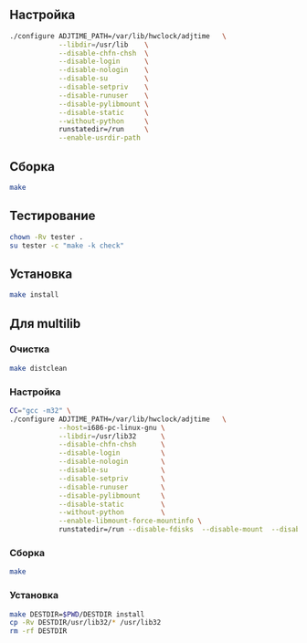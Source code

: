<package-info :package="package" instsize showsbu2></package-info>

<script>
		new Vue({
		el: '#main',
		data: { package: {} },
		mounted: function () {
				this.getPackage('util-linux');
		},
		methods: {
			getPackage: function(name) {
					getPackage(name)
					.then(response => this.package = response);
			},
		}
  })
</script>

## Настройка


```bash
./configure ADJTIME_PATH=/var/lib/hwclock/adjtime   \
            --libdir=/usr/lib    \
            --disable-chfn-chsh  \
            --disable-login      \
            --disable-nologin    \
            --disable-su         \
            --disable-setpriv    \
            --disable-runuser    \
            --disable-pylibmount \
            --disable-static     \
            --without-python     \
            runstatedir=/run     \
            --enable-usrdir-path 
```

## Сборка


```bash
make
```
## Тестирование

```bash
chown -Rv tester .
su tester -c "make -k check"
```

## Установка

```bash
make install
```
 
## Для multilib

### Очистка

```bash
make distclean
```

### Настройка

```bash
CC="gcc -m32" \
./configure ADJTIME_PATH=/var/lib/hwclock/adjtime   \
            --host=i686-pc-linux-gnu \
            --libdir=/usr/lib32      \
            --disable-chfn-chsh      \
            --disable-login          \
            --disable-nologin        \
            --disable-su             \
            --disable-setpriv        \
            --disable-runuser        \
            --disable-pylibmount     \
            --disable-static         \
            --without-python         \
            --enable-libmount-force-mountinfo \
            runstatedir=/run --disable-fdisks  --disable-mount  --disable-fsck   
```

### Сборка 

```bash
make
```

### Установка

```bash
make DESTDIR=$PWD/DESTDIR install
cp -Rv DESTDIR/usr/lib32/* /usr/lib32
rm -rf DESTDIR
```
